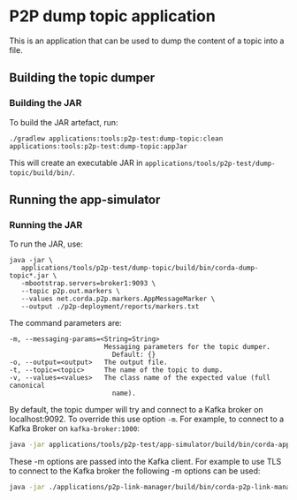 # P2P dump topic application

This is an application that can be used to dump the content of a topic into a file.

## Building the topic dumper

### Building the JAR

To build the JAR artefact, run:
```
./gradlew applications:tools:p2p-test:dump-topic:clean applications:tools:p2p-test:dump-topic:appJar
```
This will create an executable JAR in `applications/tools/p2p-test/dump-topic/build/bin/`.

## Running the app-simulator

### Running the JAR
To run the JAR, use:
```
java -jar \
   applications/tools/p2p-test/dump-topic/build/bin/corda-dump-topic*.jar \
   -mbootstrap.servers=broker1:9093 \
   --topic p2p.out.markers \
   --values net.corda.p2p.markers.AppMessageMarker \
   --output ./p2p-deployment/reports/markers.txt
```

The command parameters are: 
```
-m, --messaging-params=<String=String>
                        Messaging parameters for the topic dumper.
                          Default: {}
-o, --output=<output>   The output file.
-t, --topic=<topic>     The name of the topic to dump.
-v, --values=<values>   The class name of the expected value (full canonical
                          name).
```
By default, the topic dumper will try and connect to a Kafka broker on localhost:9092.
To override this use option `-m`. For example, to connect to a Kafka Broker on `kafka-broker:1000`:
```bash
java -jar applications/tools/p2p-test/app-simulator/build/bin/corda-app-simulator*.jar -mbootstrap.servers=kafka-broker:1000
```
These -m options are passed into the Kafka client. For example to use TLS to connect to the Kafka broker the following -m options can be used:
```bash
java -jar ./applications/p2p-link-manager/build/bin/corda-p2p-link-manager*.jar -msecurity.protocol=SSL -mssl.truststore.location=/certs/ca.crt -mssl.truststore.type=PEM
```

